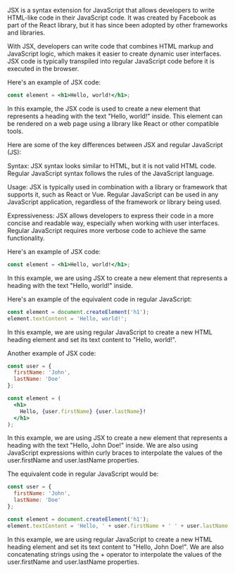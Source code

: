 JSX is a syntax extension for JavaScript that allows developers to write HTML-like code in their JavaScript code. It was created by Facebook as part of the React library, but it has since been adopted by other frameworks and libraries.

With JSX, developers can write code that combines HTML markup and JavaScript logic, which makes it easier to create dynamic user interfaces. JSX code is typically transpiled into regular JavaScript code before it is executed in the browser.

Here's an example of JSX code:

```jsx
const element = <h1>Hello, world!</h1>;
```

In this example, the JSX code is used to create a new element that represents a heading with the text "Hello, world!" inside. This element can be rendered on a web page using a library like React or other compatible tools.

Here are some of the key differences between JSX and regular JavaScript (JS):

Syntax: JSX syntax looks similar to HTML, but it is not valid HTML code. Regular JavaScript syntax follows the rules of the JavaScript language.

Usage: JSX is typically used in combination with a library or framework that supports it, such as React or Vue. Regular JavaScript can be used in any JavaScript application, regardless of the framework or library being used.

Expressiveness: JSX allows developers to express their code in a more concise and readable way, especially when working with user interfaces. Regular JavaScript requires more verbose code to achieve the same functionality.

Here's an example of JSX code:

```jsx
const element = <h1>Hello, world!</h1>;
```
In this example, we are using JSX to create a new element that represents a heading with the text "Hello, world!" inside.

Here's an example of the equivalent code in regular JavaScript:

```jsx
const element = document.createElement('h1');
element.textContent = 'Hello, world!';
```

In this example, we are using regular JavaScript to create a new HTML heading element and set its text content to "Hello, world!".

Another example of JSX code:

```jsx
const user = {
  firstName: 'John',
  lastName: 'Doe'
};

const element = (
  <h1>
    Hello, {user.firstName} {user.lastName}!
  </h1>
);
```
In this example, we are using JSX to create a new element that represents a heading with the text "Hello, John Doe!" inside. We are also using JavaScript expressions within curly braces to interpolate the values of the user.firstName and user.lastName properties.

The equivalent code in regular JavaScript would be:

```jsx
const user = {
  firstName: 'John',
  lastName: 'Doe'
};

const element = document.createElement('h1');
element.textContent = 'Hello, ' + user.firstName + ' ' + user.lastName + '!';
```

In this example, we are using regular JavaScript to create a new HTML heading element and set its text content to "Hello, John Doe!". We are also concatenating strings using the + operator to interpolate the values of the user.firstName and user.lastName properties.